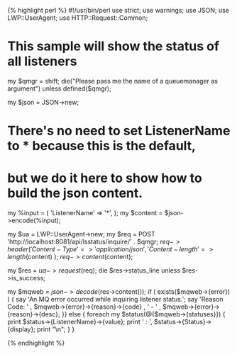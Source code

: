 {% highlight perl %}
#!/usr/bin/perl
use strict;
use warnings;
use JSON;
use LWP::UserAgent;
use HTTP::Request::Common;

# This sample will show the status of all listeners

my $qmgr = shift;
die("Please pass me the name of a queuemanager as argument") 
	unless defined($qmgr);

my $json = JSON->new;

# There's no need to set ListenerName to * because this is the default,
# but we do it here to show how to build the json content.
my %input = ( 
	'ListenerName' => '*',
);
my $content = $json->encode(\%input);    

my $ua = LWP::UserAgent->new;
my $req = POST 'http://localhost:8081/api/lsstatus/inquire/' . $qmgr;
$req->header(
	'Content-Type' => 'application/json',
	'Content-length' => length($content)
);
$req->content($content);

my $res = $ua->request($req);
die $res->status_line unless $res->is_success;

my $mqweb = $json->decode($res->content());
if ( exists($mqweb->{error}) ) {
	say 'An MQ error occurred while inquiring listener status.';
	say 'Reason Code: '
		, $mqweb->{error}->{reason}->{code}
		, ' - '
		, $mqweb->{error}->{reason}->{desc};
}}
else {
	foreach my $status(@{$mqweb->{statuses}}) {
		print $status->{ListenerName}->{value};
		print ' : ', $status->{Status}->{display}; 
		print "\n";
	}
}

{% endhighlight %}
